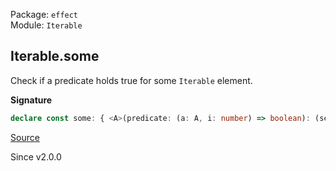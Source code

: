 Package: `effect`<br />
Module: `Iterable`<br />

## Iterable.some

Check if a predicate holds true for some `Iterable` element.

**Signature**

```ts
declare const some: { <A>(predicate: (a: A, i: number) => boolean): (self: Iterable<A>) => boolean; <A>(self: Iterable<A>, predicate: (a: A, i: number) => boolean): boolean; }
```

[Source](https://github.com/Effect-TS/effect/tree/main/packages/effect/src/Iterable.ts#L944)

Since v2.0.0